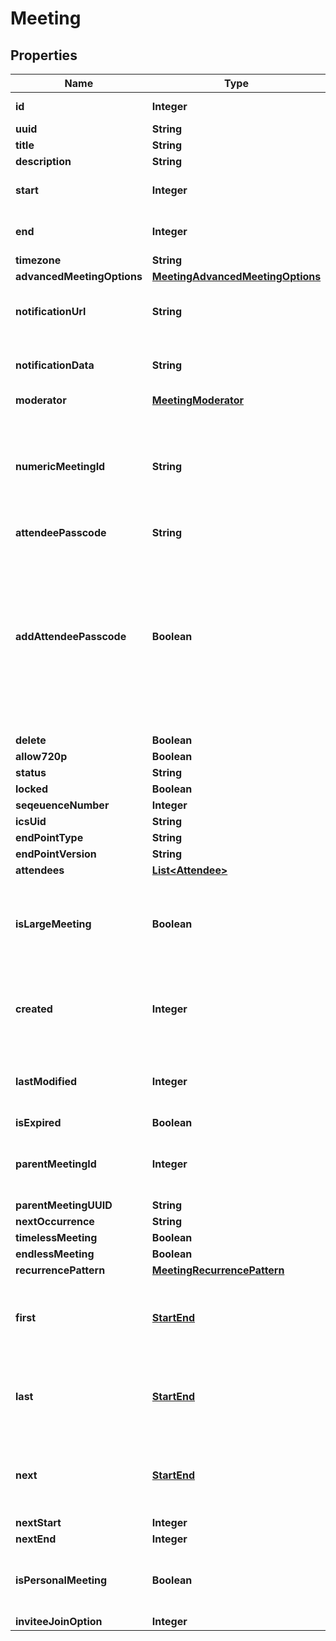 
# Meeting

## Properties
Name | Type | Description | Notes
------------ | ------------- | ------------- | -------------
**id** | **Integer** | Unique identifier for meeting. |  [optional]
**uuid** | **String** |  |  [optional]
**title** | **String** |  | 
**description** | **String** |  |  [optional]
**start** | **Integer** | A [UNIX Timestamp](https://currentmillis.com/) in milliseconds | 
**end** | **Integer** | A [UNIX Timestamp](https://currentmillis.com/) in milliseconds | 
**timezone** | **String** |  |  [optional]
**advancedMeetingOptions** | [**MeetingAdvancedMeetingOptions**](MeetingAdvancedMeetingOptions.md) |  |  [optional]
**notificationUrl** | **String** | this property is not used in the BlueJeans Meetings product |  [optional]
**notificationData** | **String** | this property is not used in the BlueJeans Meetings product |  [optional]
**moderator** | [**MeetingModerator**](MeetingModerator.md) |  |  [optional]
**numericMeetingId** | **String** | The meeting ID that participants will see and use to join the conference. When joining via phone, this is the code they enter via DTMF to join. |  [optional]
**attendeePasscode** | **String** |  |  [optional]
**addAttendeePasscode** | **Boolean** | Indicate if you want the attendees to be forced to enter a passcode on entry for extra security. The passcode will be randomly generated at schedule and will be returned in attendeePasscode property of the meeting. |  [optional]
**delete** | **Boolean** |  |  [optional]
**allow720p** | **Boolean** |  |  [optional]
**status** | **String** |  |  [optional]
**locked** | **Boolean** |  |  [optional]
**seqeuenceNumber** | **Integer** |  |  [optional]
**icsUid** | **String** |  |  [optional]
**endPointType** | **String** |  | 
**endPointVersion** | **String** |  | 
**attendees** | [**List&lt;Attendee&gt;**](Attendee.md) |  |  [optional]
**isLargeMeeting** | **Boolean** | If true, the meeting is assumed to be large and thus no announcement will be made when a participant joins. |  [optional]
**created** | **Integer** | This is the epoch-based time (in milliseconds) when the meeting was initially created. |  [optional]
**lastModified** | **Integer** | This is the epoch-based time (in milliseconds) when the meeting was last changed. |  [optional]
**isExpired** | **Boolean** |  |  [optional]
**parentMeetingId** | **Integer** | This field contains the Meeting Id of the first meeting in a recurrence chain of meetings. |  [optional]
**parentMeetingUUID** | **String** |  |  [optional]
**nextOccurrence** | **String** |  |  [optional]
**timelessMeeting** | **Boolean** |  |  [optional]
**endlessMeeting** | **Boolean** |  |  [optional]
**recurrencePattern** | [**MeetingRecurrencePattern**](MeetingRecurrencePattern.md) |  |  [optional]
**first** | [**StartEnd**](StartEnd.md) | Starting and ending times of the first meeting in a chain of recurring meetings. |  [optional]
**last** | [**StartEnd**](StartEnd.md) | Starting and ending times of the last meeting in a chain of recurring meetings. |  [optional]
**next** | [**StartEnd**](StartEnd.md) | Starting and ending times of the next meeting in a chain of recurring meetings. |  [optional]
**nextStart** | **Integer** |  |  [optional]
**nextEnd** | **Integer** |  |  [optional]
**isPersonalMeeting** | **Boolean** | Use the scheduler&#39;s personal meeting room and Id for this meeting. |  [optional]
**inviteeJoinOption** | **Integer** |  |  [optional]



